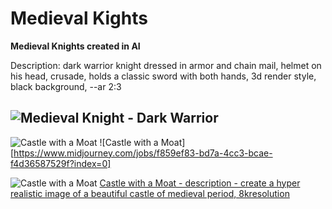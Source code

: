 # Medieval Kights
**Medieval Knights created in AI**

Description:
dark warrior knight dressed in armor and chain mail, helmet on his head, crusade, holds a classic sword with both hands, 3d render style, black background, --ar 2:3

![Medieval Knight - Dark Warrior](https://www.midjourney.com/jobs/04231fa3-ffa6-4d86-9bd7-2d98d03caa3f?index=0)
---

![Castle with a Moat](./0_1.jpg)
![Castle with a Moat][https://www.midjourney.com/jobs/f859ef83-bd7a-4cc3-bcae-f4d36587529f?index=0]

![Castle with a Moat](./0-hyper-realistic-castle.jpg)
[Castle with a Moat - description - create a hyper realistic image of a beautiful castle of medieval period, 8kresolution](https://www.midjourney.com/jobs/813890c1-fba2-4dcd-9252-1227b2658c53?index=0)
